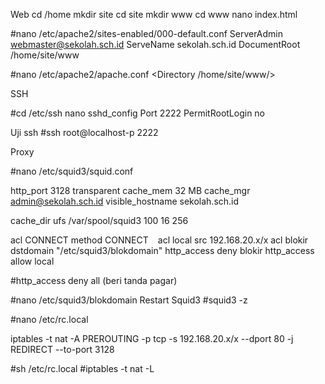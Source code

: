 Web
cd /home
mkdir site
cd site
mkdir www
cd www
nano index.html

#nano /etc/apache2/sites-enabled/000-default.conf
  ServerAdmin webmaster@sekolah.sch.id
  ServeName sekolah.sch.id
  DocumentRoot /home/site/www
  
#nano /etc/apache2/apache.conf
  <Directory /home/site/www/>

SSH

#cd /etc/ssh
nano sshd_config
  Port 2222
  PermitRootLogin no
 
Uji ssh
#ssh root@localhost-p 2222

Proxy

#nano /etc/squid3/squid.conf

  http_port 3128 transparent
  cache_mem 32 MB
  cache_mgr admin@sekolah.sch.id
  visible_hostname sekolah.sch.id
  
  cache_dir ufs /var/spool/squid3 100 16 256
  
  acl CONNECT method CONNECT
  `
  `
  acl local src 192.168.20.x/x
  acl blokir dstdomain "/etc/squid3/blokdomain"
  http_access deny blokir
  http_access allow local
  
  #http_access deny all (beri tanda pagar)
  
#nano /etc/squid3/blokdomain
Restart Squid3
#squid3 -z

#nano /etc/rc.local

  iptables -t nat -A PREROUTING -p tcp -s 192.168.20.x/x --dport 80 -j REDIRECT --to-port 3128

#sh /etc/rc.local
#iptables -t nat -L
